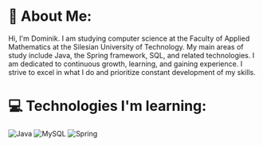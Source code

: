 # 💫 About Me:
Hi, I'm Dominik. I am studying computer science at the Faculty of Applied Mathematics at the Silesian University of Technology. My main areas of study include Java, the Spring framework, SQL, and related technologies. I am dedicated to continuous growth, learning, and gaining experience. I strive to excel in what I do and prioritize constant development of my skills.


# 💻 Technologies I'm learning:
![Java](https://img.shields.io/badge/java-%23ED8B00.svg?style=for-the-badge&logo=java&logoColor=white) ![MySQL](https://img.shields.io/badge/mysql-%2300f.svg?style=for-the-badge&logo=mysql&logoColor=white) ![Spring](https://img.shields.io/badge/spring-%236DB33F.svg?style=for-the-badge&logo=spring&logoColor=white)
